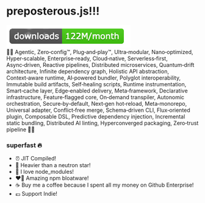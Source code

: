 # preposterous.js!!!
![travis](https://github.com/shfroom/preposterous.js/blob/main/favicon.png)   
🤡🚀 Agentic, Zero‑config™, Plug‑and‑play™, Ultra‑modular, Nano‑optimized, Hyper‑scalable, Enterprise‑ready, Cloud‑native, Serverless‑first, Async‑driven, Reactive pipelines, Distributed microservices, Quantum‑drift architecture, Infinite dependency graph, Holistic API abstraction, Context‑aware runtime, AI‑powered bundler, Polyglot interoperability, Immutable build artifacts, Self‑healing scripts, Runtime instrumentation, Smart‑cache layer, Edge‑enabled delivery, Meta‑framework, Declarative infrastructure, Feature‑flagged core, On‑demand transpiler, Autonomic orchestration, Secure‑by‑default, Next‑gen hot‑reload, Meta‑monorepo, Universal adapter, Conflict‑free merge, Schema‑driven CLI, Flux‑oriented plugin, Composable DSL, Predictive dependency injection, Incremental static bundling, Distributed AI linting, Hyperconverged packaging, Zero‑trust pipeline  🚀🤡

### superfast 🔥

- ⏰ JIT Compiled!
- 🧱 Heavier than a neutron star!
- 🥦 I love node_modules!
- ❤️‍🔥 Amazing npm bloatware!
- ☕️ Buy me a coffee because I spent all my money on Github Enterprise!
- 💷 Support Indie!
